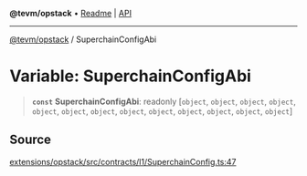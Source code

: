 **@tevm/opstack** • [Readme](../README.md) \| [API](../globals.md)

***

[@tevm/opstack](../README.md) / SuperchainConfigAbi

# Variable: SuperchainConfigAbi

> **`const`** **SuperchainConfigAbi**: readonly [`object`, `object`, `object`, `object`, `object`, `object`, `object`, `object`, `object`, `object`, `object`, `object`, `object`]

## Source

[extensions/opstack/src/contracts/l1/SuperchainConfig.ts:47](https://github.com/evmts/tevm-monorepo/blob/main/extensions/opstack/src/contracts/l1/SuperchainConfig.ts#L47)
